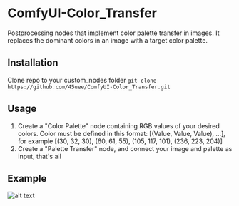 # ComfyUI-Color_Transfer

Postprocessing nodes that implement color palette transfer in images. It replaces the dominant colors in an image with a target color palette.

## Installation

Clone repo to your custom_nodes folder
```git clone https://github.com/45uee/ComfyUI-Color_Transfer.git```

## Usage

1. Create a "Color Palette" node containing RGB values of your desired colors. Color must be defined in this format: [(Value, Value, Value), ...], for example [(30, 32, 30), (60, 61, 55), (105, 117, 101), (236, 223, 204)]
2. Create a "Palette Transfer" node, and connect your image and palette as input, that's all

## Example

![alt text](https://github.com/45uee/ComfyUI-Color_Transfer/blob/main/color_transfer_example.png)
